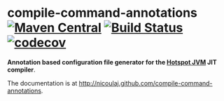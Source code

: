 compile-command-annotations [![Maven Central](https://maven-badges.herokuapp.com/maven-central/net.ju-n.compile-command-annotations/compile-command-annotations/badge.svg)](https://maven-badges.herokuapp.com/maven-central/net.ju-n.compile-command-annotations/compile-command-annotations) [![Build Status](https://travis-ci.org/nicoulaj/compile-command-annotations.svg)](https://travis-ci.org/nicoulaj/compile-command-annotations) [![codecov](https://codecov.io/gh/nicoulaj/compile-command-annotations/branch/master/graph/badge.svg)](https://codecov.io/gh/nicoulaj/compile-command-annotations)
===============================================================================================================================================================================================================================================================================================================================================================================================================================================================================================================================================================================================================

**Annotation based configuration file generator for the [Hotspot JVM](http://www.oracle.com/technetwork/java/javase/tech/index-jsp-136373.html) JIT compiler**.

The documentation is at <http://nicoulaj.github.com/compile-command-annotations>.
